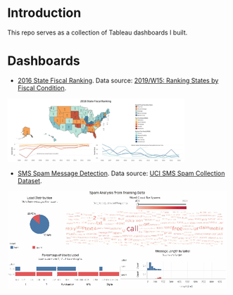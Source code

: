 # Introduction
This repo serves as a collection of Tableau dashboards I built.

# Dashboards
- [2016 State Fiscal Ranking](https://public.tableau.com/profile/qi.feng1229#!/vizhome/2016StateFiscalRanking/2016StateFiscalRanking?publish=yes). Data source: [2019/W15: Ranking States by Fiscal Condition](https://data.world/makeovermonday/2019w15).
<img src="https://github.com/lullaby1024/Tableau/blob/master/img/2016_state_fiscal_ranking.png" width="80%">

- [SMS Spam Message Detection](https://public.tableau.com/profile/qi.feng1229#!/vizhome/SpamAnalysis/SpamAnalysisfromTrainingData?publish=yes). Data source: [UCI SMS Spam Collection Dataset](https://www.kaggle.com/uciml/sms-spam-collection-dataset).

![demo](https://github.com/lullaby1024/Spam_Detection/blob/master/img/tableau_demo.gif)

